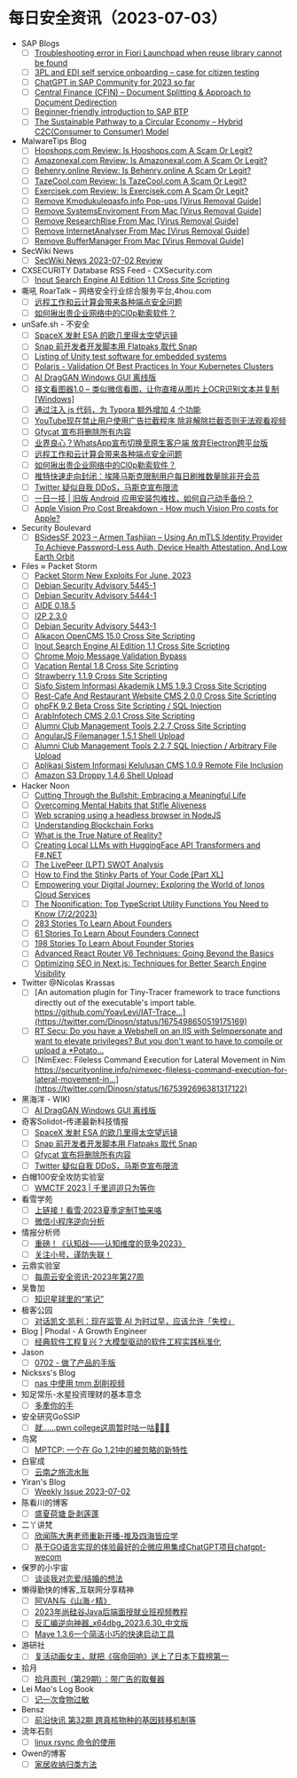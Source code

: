 # 每日安全资讯（2023-07-03）

- SAP Blogs
  - [ ] [Troubleshooting error in Fiori Launchpad when reuse library cannot be found](https://blogs.sap.com/2023/07/02/troubleshooting-error-in-fiori-launchpad-when-reuse-library-cannot-be-found/)
  - [ ] [3PL and EDI self service onboarding – case for citizen testing](https://blogs.sap.com/2023/07/02/3pl-and-edi-self-service-onboarding-case-for-citizen-testing/)
  - [ ] [ChatGPT in SAP Community for 2023 so far](https://blogs.sap.com/2023/07/02/chatgpt-in-sap-community-for-2023-so-far/)
  - [ ] [Central Finance (CFIN) – Document Splitting & Approach to Document Dedirection](https://blogs.sap.com/2023/07/02/central-finance-cfin-document-splitting-approach-to-document-dedirection/)
  - [ ] [Beginner-friendly introduction to SAP BTP](https://blogs.sap.com/2023/07/02/beginner-friendly-introduction-to-sap-btp/)
  - [ ] [The Sustainable Pathway to a Circular Economy – Hybrid C2C(Consumer to Consumer) Model](https://blogs.sap.com/2023/07/02/the-sustainable-pathway-to-a-circular-economy-hybrid-c2cconsumer-to-consumer-model/)
- MalwareTips Blog
  - [ ] [Hooshops.com Review: Is Hooshops.com A Scam Or Legit?](https://malwaretips.com/blogs/hooshops-com/)
  - [ ] [Amazonexal.com Review: Is Amazonexal.com A Scam Or Legit?](https://malwaretips.com/blogs/amazonexal-com/)
  - [ ] [Behenry.online Review: Is Behenry.online A Scam Or Legit?](https://malwaretips.com/blogs/behenry-online/)
  - [ ] [TazeCool.com Review: Is TazeCool.com A Scam Or Legit?](https://malwaretips.com/blogs/tazecool-com/)
  - [ ] [Exercisek.com Review: Is Exercisek.com A Scam Or Legit?](https://malwaretips.com/blogs/exercisek-com/)
  - [ ] [Remove Kmodukuleqasfo.info Pop-ups [Virus Removal Guide]](https://malwaretips.com/blogs/remove-kmodukuleqasfo-info/)
  - [ ] [Remove SystemsEnviroment From Mac [Virus Removal Guide]](https://malwaretips.com/blogs/remove-systemsenviroment/)
  - [ ] [Remove ResearchRise From Mac [Virus Removal Guide]](https://malwaretips.com/blogs/remove-researchrise/)
  - [ ] [Remove InternetAnalyser From Mac [Virus Removal Guide]](https://malwaretips.com/blogs/remove-internetanalyser/)
  - [ ] [Remove BufferManager From Mac [Virus Removal Guide]](https://malwaretips.com/blogs/remove-buffermanager/)
- SecWiki News
  - [ ] [SecWiki News 2023-07-02 Review](http://www.sec-wiki.com/?2023-07-02)
- CXSECURITY Database RSS Feed - CXSecurity.com
  - [ ] [Inout Search Engine AI Edition 1.1 Cross Site Scripting](https://cxsecurity.com/issue/WLB-2023070003)
- 嘶吼 RoarTalk – 网络安全行业综合服务平台,4hou.com
  - [ ] [远程工作和云计算会带来各种端点安全问题](https://www.4hou.com/posts/DZwk)
  - [ ] [如何揪出贵企业网络中的Cl0p勒索软件？](https://www.4hou.com/posts/YYVY)
- unSafe.sh - 不安全
  - [ ] [SpaceX 发射 ESA 的欧几里得太空望远镜](https://buaq.net/go-171003.html)
  - [ ] [Snap 前开发者开发脚本用 Flatpaks 取代 Snap](https://buaq.net/go-171004.html)
  - [ ] [Listing of Unity test software for embedded systems](https://buaq.net/go-170993.html)
  - [ ] [Polaris - Validation Of Best Practices In Your Kubernetes Clusters](https://buaq.net/go-170994.html)
  - [ ] [AI DragGAN Windows GUI 离线版](https://buaq.net/go-170991.html)
  - [ ] [择文看图器1.0 – 类似微信看图，让你直接从图片上OCR识别文本并复制[Windows]](https://buaq.net/go-170988.html)
  - [ ] [通过注入 js 代码，为 Typora 额外增加 4 个功能](https://buaq.net/go-170989.html)
  - [ ] [YouTube现在禁止用户使用广告拦截程序 除非解除拦截否则无法观看视频](https://buaq.net/go-170987.html)
  - [ ] [Gfycat 宣布将删除所有内容](https://buaq.net/go-170986.html)
  - [ ] [业界良心？WhatsApp宣布切换至原生客户端 放弃Electron跨平台版](https://buaq.net/go-170984.html)
  - [ ] [远程工作和云计算会带来各种端点安全问题](https://buaq.net/go-170980.html)
  - [ ] [如何揪出贵企业网络中的Cl0p勒索软件？](https://buaq.net/go-170981.html)
  - [ ] [推特快速走向封闭：埃隆马斯克限制用户每日刷推数量除非开会员](https://buaq.net/go-170978.html)
  - [ ] [Twitter 疑似自我 DDoS，马斯克宣布限流](https://buaq.net/go-170983.html)
  - [ ] [一日一技 | 旧版 Android 应用安装包难找，如何自己动手备份？](https://buaq.net/go-170979.html)
  - [ ] [Apple Vision Pro Cost Breakdown - How much Vision Pro costs for Apple?](https://buaq.net/go-170966.html)
- Security Boulevard
  - [ ] [BSidesSF 2023 –  Armen Tashjian – Using An mTLS Identity Provider To Achieve Password-Less Auth, Device Health Attestation, And Low Earth Orbit](https://securityboulevard.com/2023/07/bsidessf-2023-armen-tashjian-using-an-mtls-identity-provider-to-achieve-password-less-auth-device-health-attestation-and-low-earth-orbit/)
- Files ≈ Packet Storm
  - [ ] [Packet Storm New Exploits For June, 2023](https://packetstormsecurity.com/files/173267/202306-exploits.tgz)
  - [ ] [Debian Security Advisory 5445-1](https://packetstormsecurity.com/files/173266/dsa-5445-1.txt)
  - [ ] [Debian Security Advisory 5444-1](https://packetstormsecurity.com/files/173265/dsa-5444-1.txt)
  - [ ] [AIDE 0.18.5](https://packetstormsecurity.com/files/173264/aide-0.18.5.tar.gz)
  - [ ] [I2P 2.3.0](https://packetstormsecurity.com/files/173263/i2psource_2.3.0.tar.bz2)
  - [ ] [Debian Security Advisory 5443-1](https://packetstormsecurity.com/files/173262/dsa-5443-1.txt)
  - [ ] [Alkacon OpenCMS 15.0 Cross Site Scripting](https://packetstormsecurity.com/files/173261/alkaconopencms150-xss.txt)
  - [ ] [Inout Search Engine AI Edition 1.1 Cross Site Scripting](https://packetstormsecurity.com/files/173260/inoutseaie11-xss.txt)
  - [ ] [Chrome Mojo Message Validation Bypass](https://packetstormsecurity.com/files/173259/GS20230702181333.tgz)
  - [ ] [Vacation Rental 1.8 Cross Site Scripting](https://packetstormsecurity.com/files/173258/vacationrental18-xss.txt)
  - [ ] [Strawberry 1.1.9 Cross Site Scripting](https://packetstormsecurity.com/files/173257/strawberry119-xss.txt)
  - [ ] [Sisfo Sistem Informasi Akademik LMS 1.9.3 Cross Site Scripting](https://packetstormsecurity.com/files/173256/ssialms193-xss.txt)
  - [ ] [Rest-Cafe And Restaurant Website CMS 2.0.0 Cross Site Scripting](https://packetstormsecurity.com/files/173255/restcaferwcms200-xss.txt)
  - [ ] [phpFK 9.2 Beta Cross Site Scripting / SQL Injection](https://packetstormsecurity.com/files/173254/phpfk92beta-sqlxss.txt)
  - [ ] [ArabInfotech CMS 2.0.1 Cross Site Scripting](https://packetstormsecurity.com/files/173253/arabinfotechcms201-xss.txt)
  - [ ] [Alumni Club Management Tools 2.2.7 Cross Site Scripting](https://packetstormsecurity.com/files/173252/acmt227-xss.txt)
  - [ ] [AngularJS Filemanager 1.5.1 Shell Upload](https://packetstormsecurity.com/files/173251/angularjsfm151-shell.txt)
  - [ ] [Alumni Club Management Tools 2.2.7 SQL Injection / Arbitrary File Upload](https://packetstormsecurity.com/files/173250/acmt227-sqlupload.txt)
  - [ ] [Aplikasi Sistem Informasi Kelulusan CMS 1.0.9 Remote File Inclusion](https://packetstormsecurity.com/files/173249/asikcms109-rfi.txt)
  - [ ] [Amazon S3 Droppy 1.4.6 Shell Upload](https://packetstormsecurity.com/files/173248/amazons3droppy146-shell.txt)
- Hacker Noon
  - [ ] [Cutting Through the Bullshit: Embracing a Meaningful Life](https://hackernoon.com/cutting-through-the-bullshit-embracing-a-meaningful-life?source=rss)
  - [ ] [Overcoming Mental Habits that Stifle Aliveness](https://hackernoon.com/overcoming-mental-habits-that-stifle-aliveness?source=rss)
  - [ ] [Web scraping using a headless browser in NodeJS](https://hackernoon.com/web-scraping-using-a-headless-browser-in-nodejs?source=rss)
  - [ ] [Understanding Blockchain Forks](https://hackernoon.com/understanding-blockchain-forks?source=rss)
  - [ ] [What is the True Nature of Reality?](https://hackernoon.com/what-is-the-true-nature-of-reality?source=rss)
  - [ ] [Creating Local LLMs with HuggingFace API Transformers and F#.NET](https://hackernoon.com/creating-local-llms-with-huggingface-api-transformers-and-fnet?source=rss)
  - [ ] [The LivePeer (LPT) SWOT Analysis](https://hackernoon.com/the-livepeer-lpt-swot-analysis?source=rss)
  - [ ] [How to Find the Stinky Parts of Your Code [Part XL]](https://hackernoon.com/how-to-find-the-stinky-parts-of-your-code-part-xxxx?source=rss)
  - [ ] [Empowering your Digital Journey: Exploring the World of Ionos Cloud Services](https://hackernoon.com/empowering-your-digital-journey-exploring-the-world-of-ionos-cloud-services?source=rss)
  - [ ] [The Noonification: Top TypeScript Utility Functions You Need to Know (7/2/2023)](https://hackernoon.com/7-2-2023-noonification?source=rss)
  - [ ] [283 Stories To Learn About Founders](https://hackernoon.com/283-stories-to-learn-about-founders?source=rss)
  - [ ] [61 Stories To Learn About Founders Connect](https://hackernoon.com/61-stories-to-learn-about-founders-connect?source=rss)
  - [ ] [198 Stories To Learn About Founder Stories](https://hackernoon.com/198-stories-to-learn-about-founder-stories?source=rss)
  - [ ] [Advanced React Router V6 Techniques: Going Beyond the Basics](https://hackernoon.com/advanced-react-router-v6-techniques-going-beyond-the-basics?source=rss)
  - [ ] [Optimizing SEO in Next.js: Techniques for Better Search Engine Visibility](https://hackernoon.com/optimizing-seo-in-nextjs-techniques-for-better-search-engine-visibility?source=rss)
- Twitter @Nicolas Krassas
  - [ ] [An automation plugin for Tiny-Tracer framework to trace functions directly out of the executable's import table. https://github.com/YoavLevi/IAT-Trace...](https://twitter.com/Dinosn/status/1675498650519175169)
  - [ ] [RT Secu: Do you have a Webshell on an IIS with SeImpersonate and want to elevate privileges? But you don't want to have to compile or upload a *Potato...](https://twitter.com/secu_x11/status/1675481117384646656)
  - [ ] [NimExec: Fileless Command Execution for Lateral Movement in Nim https://securityonline.info/nimexec-fileless-command-execution-for-lateral-movement-in...](https://twitter.com/Dinosn/status/1675392696381317122)
- 黑海洋 - WIKI
  - [ ] [AI DragGAN Windows GUI 离线版](https://blog.upx8.com/3665)
- 奇客Solidot–传递最新科技情报
  - [ ] [SpaceX 发射 ESA 的欧几里得太空望远镜](https://www.solidot.org/story?sid=75399)
  - [ ] [Snap 前开发者开发脚本用 Flatpaks 取代 Snap](https://www.solidot.org/story?sid=75398)
  - [ ] [Gfycat 宣布将删除所有内容](https://www.solidot.org/story?sid=75397)
  - [ ] [Twitter 疑似自我 DDoS，马斯克宣布限流](https://www.solidot.org/story?sid=75396)
- 白帽100安全攻防实验室
  - [ ] [WMCTF 2023 | 千里迢迢只为等你](https://mp.weixin.qq.com/s?__biz=MzIxMDYyNTk3Nw==&mid=2247513020&idx=1&sn=93861595fa541a9fc81813aee55e90e1&chksm=9763476aa014ce7c28f5f9f32f5b095249034d1093e6651aed3efba30b2c4cf2ed1c32cf0216&scene=58&subscene=0#rd)
- 看雪学苑
  - [ ] [上链接！看雪·2023夏季定制T恤来咯](https://mp.weixin.qq.com/s?__biz=MjM5NTc2MDYxMw==&mid=2458508405&idx=1&sn=e61bb168140a3bc3100d90ccae789b62&chksm=b18eecff86f965e997ac474efe1bb3745d8b9786e6514799e571fce7e53c09f98fe2643ac571&scene=58&subscene=0#rd)
  - [ ] [​微信小程序逆向分析](https://mp.weixin.qq.com/s?__biz=MjM5NTc2MDYxMw==&mid=2458508405&idx=2&sn=fe370aacb58a06eb29cf4a054b8248ca&chksm=b18eecff86f965e93a70711898b2eacebda7cc89bd50da67291f4c2521d2b87faa2d502e2a0e&scene=58&subscene=0#rd)
- 情报分析师
  - [ ] [重磅！《认知战——认知维度的竞争2023》](https://mp.weixin.qq.com/s?__biz=MzA3Mjc1MTkwOA==&mid=2650534400&idx=1&sn=f2916b27fdeacdbead4de3e452e92ae6&chksm=8716dc4bb061555d73596e26665e17103bd998212daeaddf658525a4bcff5f61e08fc248b31b&scene=58&subscene=0#rd)
  - [ ] [关注小号，谨防失联！](https://mp.weixin.qq.com/s?__biz=MzA3Mjc1MTkwOA==&mid=2650534400&idx=2&sn=2213babea86af53d6972bee688a88306&chksm=8716dc4bb061555dad84483eedbc5997faf676e019002d4097f57d379346b3ef7187e9c93118&scene=58&subscene=0#rd)
- 云鼎实验室
  - [ ] [每周云安全资讯-2023年第27周](https://mp.weixin.qq.com/s?__biz=MzU3ODAyMjg4OQ==&mid=2247494977&idx=1&sn=f76a376b8dbe65dfe57d6f7c20a71b46&chksm=fd7911c7ca0e98d1edeadf05cdba14b059a00f4f827e08a38b8a6cb221bf5c7ab8f8fc08101b&scene=58&subscene=0#rd)
- 吴鲁加
  - [ ] [知识星球里的“笔记”](https://mp.weixin.qq.com/s?__biz=Mzg5NDY4ODM1MA==&mid=2247484446&idx=1&sn=7035e6cc0c37481061e9f92f6c055443&chksm=c01a892ff76d00394c0b11527450f07088807569a663a6adf5bd4739965721dfde4d57f55ec3&scene=58&subscene=0#rd)
- 极客公园
  - [ ] [对话凯文·凯利：现在监管 AI 为时过早，应该允许「失控」](https://mp.weixin.qq.com/s?__biz=MTMwNDMwODQ0MQ==&mid=2652997394&idx=1&sn=cc867d343d858f5ebb027abde3e8c944&chksm=7e54faa4492373b2ddb18e881c97b3eec6d5517d467a2d106e01d9d266381773acc84c69894e&scene=58&subscene=0#rd)
- Blog | Phodal - A Growth Engineer
  - [ ] [经典软件工程复兴？大模型驱动的软件工程实践标准化](http://www.phodal.com/blog/llm-driven-classic-software-development/)
- Jason
  - [ ] [0702 - 做了产品的手版](https://atjason.com/daily/2023-07-02.html)
- Nicksxs's Blog
  - [ ] [nas 中使用 tmm 刮削视频](https://nicksxs.me/2023/07/02/%E4%BD%BF%E7%94%A8-tmm-%E5%88%AE%E5%89%8A%E8%A7%86%E9%A2%91/)
- 知足常乐-水星投资理财的基本意念
  - [ ] [多牽你的手](http://mercurychong.blogspot.com/2023/07/blog-post.html)
- 安全研究GoSSIP
  - [ ] [就......pwn college这周暂时咕一咕🙇🏻‍♂️](https://mp.weixin.qq.com/s?__biz=Mzg5ODUxMzg0Ng==&mid=2247495682&idx=1&sn=4bf60e4c93b6157b4c5b90e05f2e2e15&chksm=c063dedbf71457cd2d765f26ce697b76eee5fab343eca8ef30f896be86eae5ffc38d507f463d&scene=58&subscene=0#rd)
- 鸟窝
  - [ ] [MPTCP: 一个在 Go 1.21中的被忽略的新特性](https://colobu.com/2023/07/03/mptcp-a-go-1-21-new-feature/)
- 白宦成
  - [ ] [云南之旅流水账](https://www.ixiqin.com/2023/07/02/yunnan-tour-laundry-list/)
- Yiran's Blog
  - [ ] [Weekly Issue 2023-07-02](https://zdyxry.github.io/2023/07/02/Weekly-Issue-2023-07-02/)
- 陈看川的博客
  - [ ] [盛夏荷塘 卧剥莲蓬](https://kanchuan.com/blog/185.html)
- 二丫讲梵
  - [ ] [欣闻陈大惠老师重新开播-推及四海皆应学](https://wiki.eryajf.net/pages/d5188a/)
  - [ ] [基于GO语言实现的体验最好的企微应用集成ChatGPT项目chatgpt-wecom](https://wiki.eryajf.net/pages/a76bb0/)
- 保罗的小宇宙
  - [ ] [谈谈我对恋爱/结婚的想法](https://paugram.com/essay/my-thoughts-about-fall-in-love-or-get-married.html)
- 懒得勤快的博客_互联网分享精神
  - [ ] [阿VAN与《山海♂精》](https://masuit.com/2122)
  - [ ] [2023年尚硅谷Java后端面授就业班视频教程](https://masuit.com/1409)
  - [ ] [反汇编逆向神器_x64dbg_2023.6.30_中文版](https://masuit.com/2179)
  - [ ] [Maye 1.3.6一个简洁小巧的快速启动工具](https://masuit.com/1974)
- 游研社
  - [ ] [复活动画女主，就把《宿命回响》送上了日本下载榜第一](https://www.yystv.cn/p/10944)
- 拾月
  - [ ] [拾月周刊（第29期）：带广告的取餐器](https://www.skyue.com/23070307.html)
- Lei Mao's Log Book
  - [ ] [记一次食物过敏](https://leimao.github.io/essay/%E8%AE%B0%E4%B8%80%E6%AC%A1%E9%A3%9F%E7%89%A9%E8%BF%87%E6%95%8F/)
- Bensz
  - [ ] [前沿快讯 第32期 跨真核物种的基因转移机制等](https://blognas.hwb0307.com/other/5338)
- 流年石刻
  - [ ] [linux rsync 命令的使用](https://www.timeshike.com/2023/07/02/linux-rsync-%E5%91%BD%E4%BB%A4%E7%9A%84%E4%BD%BF%E7%94%A8/)
- Owen的博客
  - [ ] [家居收纳归类方法](https://www.owenyoung.com/home-organizing/)
